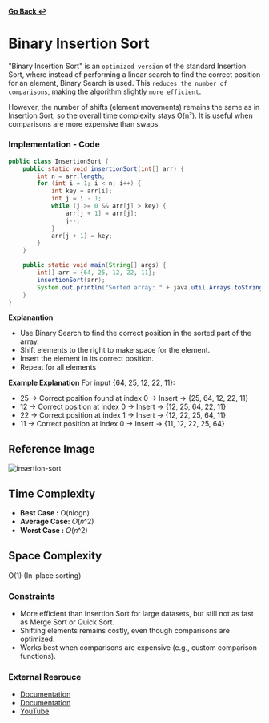 #### [Go Back ↩](../README.md)

# Binary Insertion Sort

"Binary Insertion Sort" is an `optimized version` of the standard Insertion Sort, where instead of performing a linear search to find the correct position for an element, Binary Search is used. This `reduces the number of comparisons`, making the algorithm slightly `more efficient`.

However, the number of shifts (element movements) remains the same as in Insertion Sort, so the overall time complexity stays O(n²). It is useful when comparisons are more expensive than swaps.

### Implementation - Code

```java
public class InsertionSort {
    public static void insertionSort(int[] arr) {
        int n = arr.length;
        for (int i = 1; i < n; i++) {
            int key = arr[i];
            int j = i - 1;
            while (j >= 0 && arr[j] > key) {
                arr[j + 1] = arr[j];
                j--;
            }
            arr[j + 1] = key;
        }
    }

    public static void main(String[] args) {
        int[] arr = {64, 25, 12, 22, 11};
        insertionSort(arr);
        System.out.println("Sorted array: " + java.util.Arrays.toString(arr));
    }
}
```

**Explanantion**
- Use Binary Search to find the correct position in the sorted part of the array.
- Shift elements to the right to make space for the element.
- Insert the element in its correct position.
- Repeat for all elements

**Example Explanation**
For input {64, 25, 12, 22, 11}:

- 25 → Correct position found at index 0 → Insert → {25, 64, 12, 22, 11}
- 12 → Correct position at index 0 → Insert → {12, 25, 64, 22, 11}
- 22 → Correct position at index 1 → Insert → {12, 22, 25, 64, 11}
- 11 → Correct position at index 0 → Insert → {11, 12, 22, 25, 64}

## Reference Image
<img src="https://i.ibb.co/5gYVqG7x/insertion-sort.png" alt="insertion-sort" border="0" />

## Time Complexity
- **Best Case :** O(nlogn)
- **Average Case:** 𝑂(𝑛^2)
- **Worst Case :** 𝑂(𝑛^2)

## Space Complexity
O(1) (In-place sorting)

### Constraints 
- More efficient than Insertion Sort for large datasets, but still not as fast as Merge Sort or Quick Sort.
- Shifting elements remains costly, even though comparisons are optimized.
- Works best when comparisons are expensive (e.g., custom comparison functions).


### External Resrouce
- [Documentation](https://www.geeksforgeeks.org/binary-insertion-sort/)
- [Documentation](https://www.tutorialspoint.com/java-program-for-binary-insertion-sort)
- [YouTube](https://youtu.be/-OVB5pOZJug?si=EyPujeSjWFLEbv-s)